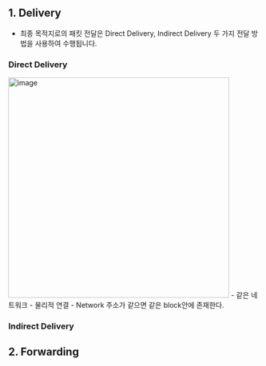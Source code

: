 ## 1. Delivery
- 최종 목적지로의 패킷 전달은 Direct Delivery, Indirect Delivery 두 가지 전달 방법을 사용하여 수행됩니다.

### Direct Delivery
<img width="442" alt="image" src="https://user-images.githubusercontent.com/110087065/209628019-5845fb7c-23b4-42e6-a944-841e94eb58a4.png">
- 같은 네트워크
- 물리적 연결
- Network 주소가 같으면 같은 block안에 존재한다.

### Indirect Delivery

## 2. Forwarding
